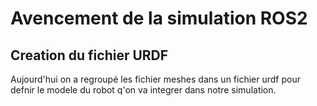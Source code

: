 # Avencement de la simulation ROS2
## Creation du fichier URDF
Aujourd'hui on a regroupé les fichier meshes dans un fichier urdf pour defnir le modele du robot q'on va integrer dans notre simulation.
